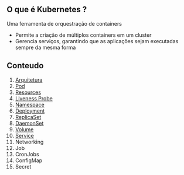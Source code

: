 ## O que é Kubernetes ?
Uma ferramenta de orquestração de containers
- Permite a criação de múltiplos containers em um cluster
- Gerencia serviços, garantindo que as aplicações sejam executadas sempre da mesma forma


## Conteudo

1. [Arquitetura](./architecture/readme.md)
2. [Pod](./pod/readme.md)
3. [Resources](./resources/readme.md)
4. [Liveness Probe](./liveness_probes/readme.md)
5. [Namespace](./namespaces/readme.md)
6. [Deployment](./deployment/readme.md)
7. [ReplicaSet](./replicaset/readme.md)
8. [DaemonSet](./daemonset/readme.md)
9. [Volume](./volumes/readme.md)
10. [Service](./services/readme.md)
11. Networking
12. Job
13. CronJobs
14. ConfigMap
15. Secret
